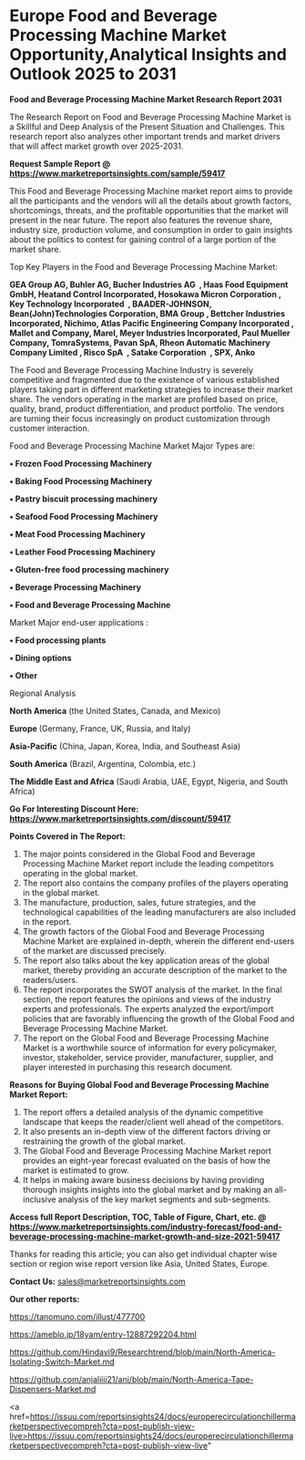  # Europe Food and Beverage Processing Machine Market Opportunity,Analytical Insights and Outlook 2025 to 2031

<strong>Food and Beverage Processing Machine Market Research Report 2031</strong>

The Research Report on Food and Beverage Processing Machine Market is a Skillful and Deep Analysis of the Present Situation and Challenges. This research report also analyzes other important trends and market drivers that will affect market growth over 2025-2031.

<strong>Request Sample Report @ <a href=https://www.marketreportsinsights.com/sample/59417>https://www.marketreportsinsights.com/sample/59417</a></strong>

This Food and Beverage Processing Machine market report aims to provide all the participants and the vendors will all the details about growth factors, shortcomings, threats, and the profitable opportunities that the market will present in the near future. The report also features the revenue share, industry size, production volume, and consumption in order to gain insights about the politics to contest for gaining control of a large portion of the market share.

Top Key Players in the Food and Beverage Processing Machine Market:

<strong>GEA Group AG, Buhler AG, Bucher Industries AG  , Haas Food Equipment GmbH, Heatand Control Incorporated, Hosokawa Micron Corporation , Key Technology Incorporated  , BAADER-JOHNSON, Bean(John)Technologies Corporation, BMA Group , Bettcher Industries Incorporated, Nichimo, Atlas Pacific Engineering Company Incorporated , Mallet and Company, Marel, Meyer Industries Incorporated, Paul Mueller Company, TomraSystems, Pavan SpA, Rheon Automatic Machinery Company Limited , Risco SpA  , Satake Corporation  , SPX, Anko</strong>

The Food and Beverage Processing Machine Industry is severely competitive and fragmented due to the existence of various established players taking part in different marketing strategies to increase their market share. The vendors operating in the market are profiled based on price, quality, brand, product differentiation, and product portfolio. The vendors are turning their focus increasingly on product customization through customer interaction.

Food and Beverage Processing Machine Market Major Types are:

<strong>• Frozen Food Processing Machinery

• Baking Food Processing Machinery

• Pastry biscuit processing machinery

• Seafood Food Processing Machinery

• Meat Food Processing Machinery

• Leather Food Processing Machinery

• Gluten-free food processing machinery

• Beverage Processing Machinery 

• Food and Beverage Processing Machine</strong>

Market Major end-user applications :

<strong>• Food processing plants

• Dining options

• Other</strong>

Regional Analysis

</u><strong><b>North America</b></strong> (the United States, Canada, and Mexico)

<strong><b>Europe </b></strong>(Germany, France, UK, Russia, and Italy)

<strong><b>Asia-Pacific</b></strong> (China, Japan, Korea, India, and Southeast Asia)

<strong><b>South America</b></strong> (Brazil, Argentina, Colombia, etc.)

<strong><b>The Middle East and Africa</b></strong> (Saudi Arabia, UAE, Egypt, Nigeria, and South Africa)

<strong>Go For Interesting Discount Here: <a href=https://www.marketreportsinsights.com/discount/59417>https://www.marketreportsinsights.com/discount/59417</a></strong>

<strong>Points Covered in The Report:</strong>
<ol>
  <li>The major points considered in the Global Food and Beverage Processing Machine Market report include the leading competitors operating in the global market.</li>
  <li>The report also contains the company profiles of the players operating in the global market.</li>
  <li>The manufacture, production, sales, future strategies, and the technological capabilities of the leading manufacturers are also included in the report.</li>
  <li>The growth factors of the Global Food and Beverage Processing Machine Market are explained in-depth, wherein the different end-users of the market are discussed precisely.</li>
  <li>The report also talks about the key application areas of the global market, thereby providing an accurate description of the market to the readers/users.</li>
  <li>The report incorporates the SWOT analysis of the market. In the final section, the report features the opinions and views of the industry experts and professionals. The experts analyzed the export/import policies that are favorably influencing the growth of the Global Food and Beverage Processing Machine Market.</li>
  <li>The report on the Global Food and Beverage Processing Machine Market is a worthwhile source of information for every policymaker, investor, stakeholder, service provider, manufacturer, supplier, and player interested in purchasing this research document.</li>
</ol>
<strong>Reasons for Buying Global Food and Beverage Processing Machine Market Report:</strong>

<ol>
  <li>The report offers a detailed analysis of the dynamic competitive landscape that keeps the reader/client well ahead of the competitors.</li>
  <li>It also presents an in-depth view of the different factors driving or restraining the growth of the global market.</li>
  <li>The Global Food and Beverage Processing Machine Market report provides an eight-year forecast evaluated on the basis of how the market is estimated to grow.</li>
  <li>It helps in making aware business decisions by having providing thorough insights insights into the global market and by making an all-inclusive analysis of the key market segments and sub-segments.</li>
</ol>
<strong>Access full Report Description, TOC, Table of Figure, Chart, etc. @ <a href=https://www.marketreportsinsights.com/industry-forecast/food-and-beverage-processing-machine-market-growth-and-size-2021-59417>https://www.marketreportsinsights.com/industry-forecast/food-and-beverage-processing-machine-market-growth-and-size-2021-59417</a></strong>


Thanks for reading this article; you can also get individual chapter wise section or region wise report version like Asia, United States, Europe.

<strong>Contact Us:</strong>
sales@marketreportsinsights.com

<strong>Our other reports:</strong>

<a href=https://tanomuno.com/illust/477700>https://tanomuno.com/illust/477700</a>

<a href=https://ameblo.jp/18yam/entry-12887292204.html>https://ameblo.jp/18yam/entry-12887292204.html</a>

<a href=https://github.com/Hindavi9/Researchtrend/blob/main/North-America-Isolating-Switch-Market.md>https://github.com/Hindavi9/Researchtrend/blob/main/North-America-Isolating-Switch-Market.md</a>

<a href=https://github.com/anjaliiii21/ani/blob/main/North-America-Tape-Dispensers-Market.md>https://github.com/anjaliiii21/ani/blob/main/North-America-Tape-Dispensers-Market.md</a>

<a href=https://issuu.com/reportsinsights24/docs/europerecirculationchillermarketperspectivecompreh?cta=post-publish-view-live>https://issuu.com/reportsinsights24/docs/europerecirculationchillermarketperspectivecompreh?cta=post-publish-view-live</a>"
